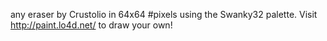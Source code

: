 any eraser by Crustolio in 64x64 #pixels using the Swanky32 palette. Visit http://paint.lo4d.net/ to draw your own! 